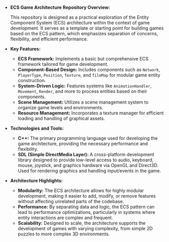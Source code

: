 - **ECS Game Architecture Repository Overview:**

  This repository is designed as a practical exploration of the Entity Component System (ECS) architecture within the context of game development. It serves as a template or starting point for building games based on the ECS pattern, which emphasizes separation of concerns, flexibility, and efficient performance.

- **Key Features:**
  - **ECS Framework:** Implements a basic but comprehensive ECS framework tailored for game development.
  - **Component-Based Design:** Includes components such as `Network`, `PlayerType`, `Position`, `Texture`, and `TileMap` for modular game entity construction.
  - **System-Driven Logic:** Features systems like `AnimationHandler`, `Movement`, `Render`, and more to process entities based on their components.
  - **Scene Management:** Utilizes a scene management system to organize game levels and environments.
  - **Resource Management:** Incorporates a texture manager for efficient loading and handling of graphical assets.

- **Technologies and Tools:**
  - **C++:** The primary programming language used for developing the game architecture, providing the necessary performance and flexibility.
  - **SDL (Simple DirectMedia Layer):** A cross-platform development library designed to provide low-level access to audio, keyboard, mouse, joystick, and graphics hardware via OpenGL and Direct3D. Used for rendering graphics and handling input/events in the game.

- **Architecture Highlights:**
  - **Modularity:** The ECS architecture allows for highly modular development, making it easier to add, modify, or remove features without affecting unrelated parts of the codebase.
  - **Performance:** By separating data and logic, the ECS pattern can lead to performance optimizations, particularly in systems where entity interactions are complex and frequent.
  - **Scalability:** Designed to scale, the architecture supports the development of games with varying complexity, from simple 2D puzzles to more complex 3D environments.
